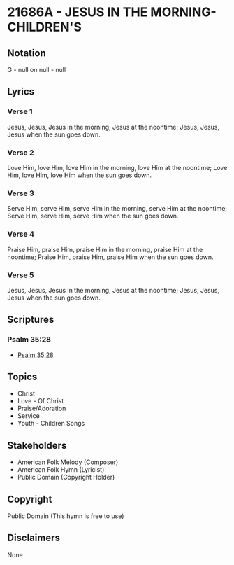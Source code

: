 # 21686A - JESUS IN THE MORNING-CHILDREN'S

## Notation

G - null on null - null

## Lyrics

### Verse 1

Jesus, Jesus, Jesus in the morning, Jesus at the noontime; Jesus, Jesus, Jesus when the sun goes down.










### Verse 2

Love Him, love Him, love Him in the morning, love Him at the noontime; Love Him, love Him, love Him when the sun goes down.

### Verse 3

Serve Him, serve Him, serve Him in the morning, serve Him at the noontime; Serve Him, serve Him, serve Him when the sun goes down.

### Verse 4

Praise Him, praise Him, praise Him in the morning, praise Him at the noontime; Praise Him, praise Him, praise Him when the sun goes down.

### Verse 5

Jesus, Jesus, Jesus in the morning, Jesus at the noontime; Jesus, Jesus, Jesus when the sun goes down.


## Scriptures

### Psalm 35:28

- [Psalm 35:28](https://www.biblegateway.com/passage/?search=Psalm%2035%3A28)


## Topics

- Christ
- Love - Of Christ
- Praise/Adoration
- Service
- Youth - Children Songs

## Stakeholders

- American Folk Melody (Composer)
- American Folk Hymn (Lyricist)
- Public Domain (Copyright Holder)

## Copyright

Public Domain
(This hymn is free to use)

## Disclaimers

None

